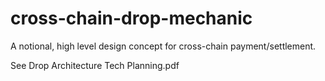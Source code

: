 # cross-chain-drop-mechanic
A notional, high level design concept for cross-chain payment/settlement.

See Drop Architecture Tech Planning.pdf

